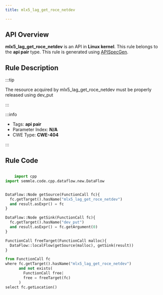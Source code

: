 ```yaml
---
title: mlx5_lag_get_roce_netdev

---
```



## API Overview
**mlx5_lag_get_roce_netdev** is an API in **Linux kernel**. This rule belongs to the **api pair** type. This rule is generated using [APISpecGen](../../tools/APISpecGen).
## Rule Description

:::tip

The resource acquired by mlx5_lag_get_roce_netdev must be properly released using dev_put

:::

:::info

- Tags: **api pair**
- Parameter Index: **N/A**
- CWE Type: **CWE-404**

:::

## Rule Code
```python

    import cpp
import semmle.code.cpp.dataflow.new.DataFlow


DataFlow::Node getSource(FunctionCall fc){
  fc.getTarget().hasName("mlx5_lag_get_roce_netdev")
  and result.asExpr() = fc
}

DataFlow::Node getSink(FunctionCall fc){
  fc.getTarget().hasName("dev_put")
  and result.asExpr() = fc.getArgument(0)
}

FunctionCall freeTarget(FunctionCall malloc){
  DataFlow::localFlow(getSource(malloc), getSink(result))
}

from FunctionCall fc
where fc.getTarget().hasName("mlx5_lag_get_roce_netdev")
      and not exists(
        FunctionCall free| 
        free = freeTarget(fc)
      )
select fc.getLocation()

    
```